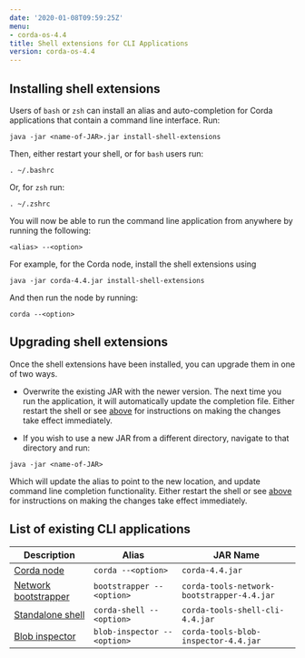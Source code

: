 ```yaml
---
date: '2020-01-08T09:59:25Z'
menu:
- corda-os-4.4
title: Shell extensions for CLI Applications
version: corda-os-4.4
---
```





## Installing shell extensions

Users of `bash` or `zsh` can install an alias and auto-completion for Corda applications that contain a command line interface. Run:

```shell
java -jar <name-of-JAR>.jar install-shell-extensions
```
Then, either restart your shell, or for `bash` users run:

```shell
. ~/.bashrc
```
Or, for `zsh` run:

```shell
. ~/.zshrc
```
You will now be able to run the command line application from anywhere by running the following:

```shell
<alias> --<option>
```
For example, for the Corda node, install the shell extensions using

```shell
java -jar corda-4.4.jar install-shell-extensions
```
And then run the node by running:

```shell
corda --<option>
```

## Upgrading shell extensions

Once the shell extensions have been installed, you can upgrade them in one of two ways.


* Overwrite the existing JAR with the newer version. The next time you run the application, it will automatically update
                        the completion file. Either restart the shell or see [above](#installing-shell-extensions) for instructions
                        on making the changes take effect immediately.


* If you wish to use a new JAR from a different directory, navigate to that directory and run:

```shell
java -jar <name-of-JAR>
```
Which will update the alias to point to the new location, and update command line completion functionality. Either
                        restart the shell or see [above](#installing-shell-extensions) for instructions on making the changes take effect immediately.



## List of existing CLI applications


<div class="table table-sm table-striped table-hover">


|Description|Alias|JAR Name|
|---------------------------------------------------------|------------------------------|----------------------------------------------------------|
|[Corda node](running-a-node#starting-an-individual-corda-node)|`corda --<option>`|`corda-4.4.jar`|
|[Network bootstrapper](network-bootstrapper)|`bootstrapper --<option>`|`corda-tools-network-bootstrapper-4.4.jar`|
|[Standalone shell](shell#standalone-shell)|`corda-shell --<option>`|`corda-tools-shell-cli-4.4.jar`|
|[Blob inspector](blob-inspector)|`blob-inspector --<option>`|`corda-tools-blob-inspector-4.4.jar`|

</div>


